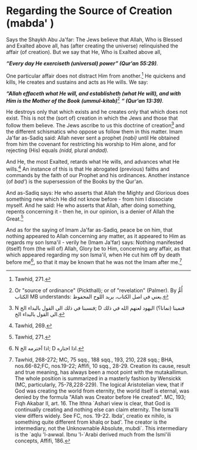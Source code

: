Regarding the Source of Creation (mabda' )
==========================================

Says the Shaykh Abu Ja'far: The Jews believe that Allah, Who is Blessed
and Exalted above all, has (after creating the universe) relinquished
the affair (of creation). But we say that He, Who is Exalted above all,

***“Every day He exerciseth (universal) power” (Qur'an 55:29)***.

One particular affair does not distract Him from another.[^1] He
quickens and kills, He creates and sustains and acts as He wills. We
say:

***“Allah effaceth what He will, and establisheth (what He will), and
with Him is the Mother of the Book*** ***(ummul-kitab)***[^2] ***“
(Qur'an 13:39)***.

He destroys only that which exists and he creates only that which does
not exist. This is not the (sort of) creation in which the Jews and
those that follow them believe. The Jews ascribe to us this doctrine of
creation[^3] and the different schismatics who oppose us follow them in
this matter. Imam Ja'far as-Sadiq said: Allah never sent a prophet
*(nabi)* until He obtained from him the covenant for restricting his
worship to Him alone, and for rejecting (His) equals *(nidd,* plural
*andad).*

And He, the most Exalted, retards what He wills, and advances what He
wills.[^4] An instance of this is that He abrogated (previous) faiths
and commands by the faith of our Prophet and his ordinances. Another
instance (of *bad'*) is the supersession of the Books by the Qur'an.

And as-Sadiq says: He who asserts that Allah the Mighty and Glorious
does something new which He did not know before - from him I dissociate
myself. And he said: He who asserts that Allah, after doing something,
repents concerning it - then he, in our opinion, is a denier of Allah
the Great.[^5]

And as for the saying of Imam Ja'far as-Sadiq, peace be on him, that
nothing appeared to Allah concerning any matter, as it appeared to Him
as regards my son Isma'il - verily he (Imam Ja'far) says: Nothing
manifested (itself) from (the will of) Allah, Glory be to Him,
concerning any affair, as that which appeared regarding my son Isma'il,
when He cut him off by death before me[^6], so that it may be known that
he was not the Imam after me.[^7]

[^1]: Tawhid, 271.

[^2]: Or "source of ordinance" (Pickthall); or of "revelation" (Palmer).
By أُمُّ الكتاب MB understands: يعني في اصل الكتاب، يريد اللوح المحفوظ.

[^3]: N فنسبنا في ذلك الى القول بالبداء الخ; D فنمينا (نمانا؟) اليهود
لعنهم الله في ذلك الى القول بالبداء الخ.

[^4]: Tawhid, 269.

[^5]: Tawhid, 271.

[^6]: N اذا آخترمه الخ; D اذا اختاره.

[^7]: Tawhid, 268-272; MC, 75 sqq., 188 sqq., 193, 210, 228 sqq.; BHA,
nos.66-82;FC, nos.19-22; Affifi, 10 sqq., 28-29. Creation its cause,
result and true meaning, has always been a moot point with the
mutakallimun. The whole position is summarized in a masterly fashion by
Wensickk (MC, particularly, 75-78,228-229). The logical Aristotelian
view, that if God was creating the world from eternity, the world itself
is eternal, was denied by the formula "Allah was Creator before He
created". MC, 193; Fiqh Akabar II, art. 16. The Ithna \`Ashari view is
clear, that God is continually creating and nothing else can claim
eternity. The Isma'lli view differs widely. See FC, nos. 19-22. Ibda',
creatio ex nihilo, is something quite different from khalq or bad'. The
creator is the intermediary, not the Unknownable Absolute, mubdi\`. This
intermediary is the \`aqlu 'l-awwal. Ibnu 'l-\`Arabi derived much from
the Ismi'ili concepts, Affifi, 186.



